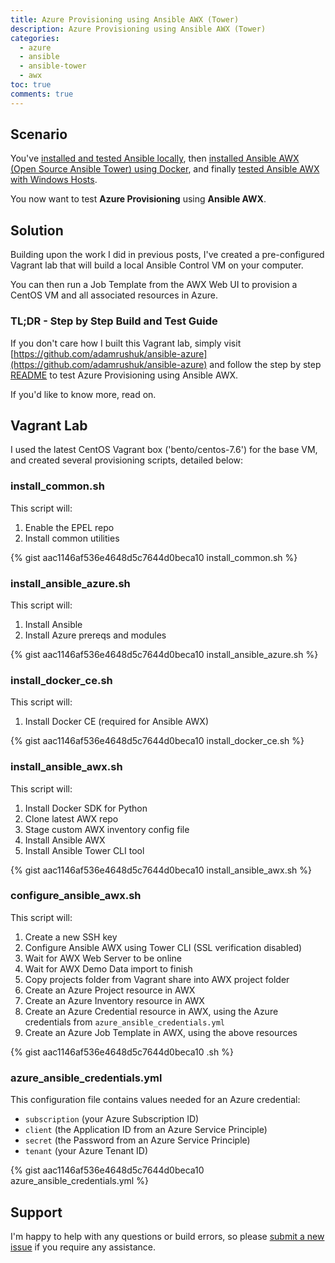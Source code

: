 ```yaml
---
title: Azure Provisioning using Ansible AWX (Tower)
description: Azure Provisioning using Ansible AWX (Tower)
categories:
  - azure
  - ansible
  - ansible-tower
  - awx
toc: true
comments: true
---
```


## Scenario

You've [installed and tested Ansible locally](https://adamrushuk.github.io/ansible-dsc-windows/), then
[installed Ansible AWX (Open Source Ansible Tower) using Docker](https://adamrushuk.github.io/installing-ansible-awx-docker/),
and finally [tested Ansible AWX with Windows Hosts](https://adamrushuk.github.io/testing-ansible-awx-windows-hosts/).

You now want to test **Azure Provisioning** using **Ansible AWX**.

## Solution

Building upon the work I did in previous posts, I've created a pre-configured Vagrant lab that will build a local
Ansible Control VM on your computer.

You can then run a Job Template from the AWX Web UI to provision a CentOS VM and all associated resources in Azure.

### TL;DR - Step by Step Build and Test Guide

If you don't care how I built this Vagrant lab, simply visit [https://github.com/adamrushuk/ansible-azure](https://github.com/adamrushuk/ansible-azure)
and follow the step by step [README](https://github.com/adamrushuk/ansible-azure/blob/master/README.md) to test
Azure Provisioning using Ansible AWX.

If you'd like to know more, read on.

## Vagrant Lab

I used the latest CentOS Vagrant box ('bento/centos-7.6') for the base VM, and created several provisioning scripts, detailed below:

### install_common.sh

This script will:

1. Enable the EPEL repo
1. Install common utilities

{% gist aac1146af536e4648d5c7644d0beca10 install_common.sh %}

### install_ansible_azure.sh

This script will:

1. Install Ansible
1. Install Azure prereqs and modules

{% gist aac1146af536e4648d5c7644d0beca10 install_ansible_azure.sh %}

### install_docker_ce.sh

This script will:

1. Install Docker CE (required for Ansible AWX)

{% gist aac1146af536e4648d5c7644d0beca10 install_docker_ce.sh %}

### install_ansible_awx.sh

This script will:

1. Install Docker SDK for Python
1. Clone latest AWX repo
1. Stage custom AWX inventory config file
1. Install Ansible AWX
1. Install Ansible Tower CLI tool

{% gist aac1146af536e4648d5c7644d0beca10 install_ansible_awx.sh %}

### configure_ansible_awx.sh

This script will:

1. Create a new SSH key
1. Configure Ansible AWX using Tower CLI (SSL verification disabled)
1. Wait for AWX Web Server to be online
1. Wait for AWX Demo Data import to finish
1. Copy projects folder from Vagrant share into AWX project folder
1. Create an Azure Project resource in AWX
1. Create an Azure Inventory resource in AWX
1. Create an Azure Credential resource in AWX, using the Azure credentials from `azure_ansible_credentials.yml`
1. Create an Azure Job Template in AWX, using the above resources

{% gist aac1146af536e4648d5c7644d0beca10 .sh %}

### azure_ansible_credentials.yml

This configuration file contains values needed for an Azure credential:

- `subscription` (your Azure Subscription ID)
- `client` (the Application ID from an Azure Service Principle)
- `secret` (the Password from an Azure Service Principle)
- `tenant` (your Azure Tenant ID)

{% gist aac1146af536e4648d5c7644d0beca10 azure_ansible_credentials.yml %}

## Support

I'm happy to help with any questions or build errors, so please
[submit a new issue](https://github.com/adamrushuk/ansible-azure/issues/new) if you require any assistance.
